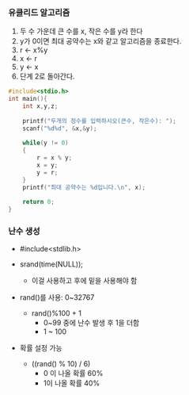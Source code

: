 ### 유클리드 알고리즘

1. 두 수 가운데 큰 수를 x, 작은 수를 y라 한다
2. y가 0이면 최대 공약수는 x와 같고 알고리즘을 종료한다.
3. r <- x%y
4. x <- r
5. y <- x
6. 단계 2로 돌아간다.

```c
#include<stdio.h>
int main(){
    int x,y,z;
    
    printf("두개의 정수를 입력하시오(큰수, 작은수): ");
    scanf("%d%d", &x,&y);
    
    while(y != 0)
    {
        r = x % y;
        x = y;
        y = r;
    }
    printf("최대 공약수는 %d입니다.\n", x);
    
    return 0;
}
```

### 난수 생성

* #include<stdlib.h>
* srand(time(NULL));
  * 이걸 사용하고 후에 밑을 사용해야 함
* rand()를 사용: 0~32767
  * rand()%100 + 1
    * 0~99 중에 난수 발생 후 1을 더함
    * 1 ~ 100

* 확률 설정 가능
  * ((rand() % 10) / 6)
    * 0 이 나올 확률 60%
    * 1이 나올 확률 40%

